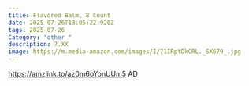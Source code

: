 ```yaml
---
title: Flavored Balm, 8 Count
date: 2025-07-26T13:05:22.920Z
tags: 2025-07-26
Category: "other "
description: 7.XX
image: https://m.media-amazon.com/images/I/71IRptDkCRL._SX679_.jpg
---
```

https://amzlink.to/az0m6oYonUUm5     AD
